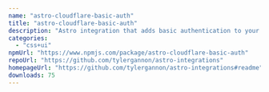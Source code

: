 ```yaml
---
name: "astro-cloudflare-basic-auth"
title: "astro-cloudflare-basic-auth"
description: "Astro integration that adds basic authentication to your cloudflare pages deployment."
categories:
  - "css+ui"
npmUrl: "https://www.npmjs.com/package/astro-cloudflare-basic-auth"
repoUrl: "https://github.com/tylergannon/astro-integrations"
homepageUrl: "https://github.com/tylergannon/astro-integrations#readme"
downloads: 75
---
```

